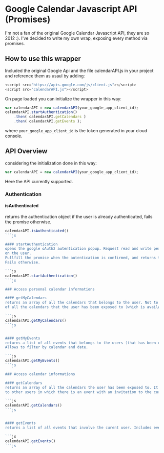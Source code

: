 
# Google Calendar Javascript API (Promises)

I'm not a fan of the original Google Calendar Javascript API, they are so 2012 :). 
I've decided to write my own wrap, exposing every method via promises.

## How to use this wrapper

Included the original Google Api and the file calendarAPI.js in your project and reference them as usaul by adding: 

```js
<script src="https://apis.google.com/js/client.js"></script>
<script src="calendarAPI.js"></script>
```

On page loaded you can initialize the wrapper in this way:

```js
var calendarAPI = new calendarAPI(your_google_app_client_id);
calendarAPI.startAuthentication()
	.then( calendarAPI.getCalendars )
	.then( calendarAPI.getEvents );
```

where `your_google_app_client_id` is the token generated in your cloud console.

## API Overview

considering the initialization done in this way:
```js
var calendarAPI = new calendarAPI(your_google_app_client_id);
```

Here the API currently supported.

### Authentication

#### isAuthenticated
returns the authentication object if the user is already authenticated,
fails the promise otherwise.

```js
calendarAPI.isAuthenticated()
```js

#### startAuthentication
opens the google oAuth2 autentication popup. Request read and write permission 
on the user.
Fullfill the promise when the autentication is confirmed, and returns the authentication object.
Fails otherwise.

```js
calendarAPI.startAuthentication()
```js

### Access personal calendar informations 

#### getMyCalendars
returns an array of all the calendars that belongs to the user. Not to be confused to the list 
of all the calendars that the user has been exposed to (which is available by using getCalendars).

```js
calendarAPI.getMyCalendars()
```js


#### getMyEvents
returns a list of all events that belongs to the users (that has been created by the user on one of his calendar).
Allows to filter by calendar and date.

```js
calendarAPI.getMyEvents()
```js

### Access calendar informations 

#### getCalendars
returns an array of all the calendars the user has been exposed to. It means, all the user calendars plus all the other calendars belonging 
to other users in which there is an event with an invitation to the current user. 

```js
calendarAPI.getCalendars()
```js


#### getEvents
returns a list of all events that involve the curent user. Includes events created by the user as well as events that the user has been invited.

```js
calendarAPI.getEvents()
```js


